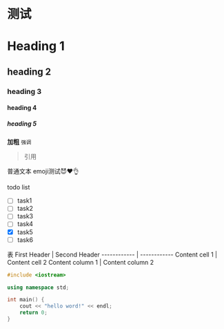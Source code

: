 # 测试


# Heading 1
## heading 2
### heading 3
#### heading 4
##### heading 5

**加粗**
`强调`
> 引用

普通文本
emoji测试😈❤️👌

todo list
- [ ] task1
- [ ] task2
- [ ] task3
- [ ] task4
- [x] task5
- [ ] task6

表
First Header | Second Header
------------ | ------------
Content cell 1 | Content cell 2 
Content column 1 | Content column 2

```c++
#include <iostream>

using namespace std;

int main() {
    cout << "hello word!" << endl;
    return 0;
}
```


